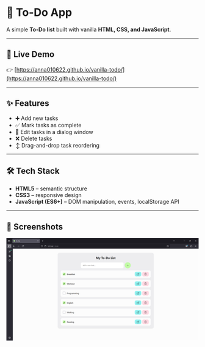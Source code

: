 # 📝 To-Do App

A simple **To-Do list** built with vanilla **HTML, CSS, and JavaScript**.

---

## 🔗 Live Demo

👉
[https://anna010622.github.io/vanilla-todo/](https://anna010622.github.io/vanilla-todo/)

---

## ✨ Features

- ➕ Add new tasks
- ✅ Mark tasks as complete
- 📝 Edit tasks in a dialog window
- ❌ Delete tasks
- ↕️ Drag-and-drop task reordering

---

## 🛠️ Tech Stack

- **HTML5** – semantic structure
- **CSS3** – responsive design
- **JavaScript (ES6+)** – DOM manipulation, events, localStorage API

---

## 📸 Screenshots

![Desktop Screenshot](./screenshot-desktop.png)
